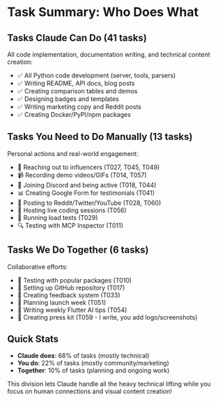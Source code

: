 # Task Summary: Who Does What

## Tasks Claude Can Do (41 tasks)
All code implementation, documentation writing, and technical content creation:
- ✅ All Python code development (server, tools, parsers)
- ✅ Writing README, API docs, blog posts
- ✅ Creating comparison tables and demos
- ✅ Designing badges and templates
- ✅ Writing marketing copy and Reddit posts
- ✅ Creating Docker/PyPI/npm packages

## Tasks You Need to Do Manually (13 tasks)
Personal actions and real-world engagement:
- 🤝 Reaching out to influencers (T027, T045, T049)
- 📹 Recording demo videos/GIFs (T014, T057)
- 💬 Joining Discord and being active (T018, T044)
- 📊 Creating Google Form for testimonials (T041)
- 🚀 Posting to Reddit/Twitter/YouTube (T028, T060)
- 🎥 Hosting live coding sessions (T056)
- 🧪 Running load tests (T029)
- 🔍 Testing with MCP Inspector (T011)

## Tasks We Do Together (6 tasks)
Collaborative efforts:
- 🤝 Testing with popular packages (T010)
- 🤝 Setting up GitHub repository (T017)
- 🤝 Creating feedback system (T033)
- 🤝 Planning launch week (T051)
- 🤝 Writing weekly Flutter AI tips (T054)
- 🤝 Creating press kit (T059 - I write, you add logo/screenshots)

## Quick Stats
- **Claude does**: 68% of tasks (mostly technical)
- **You do**: 22% of tasks (mostly community/marketing)
- **Together**: 10% of tasks (planning and ongoing work)

This division lets Claude handle all the heavy technical lifting while you focus on human connections and visual content creation!